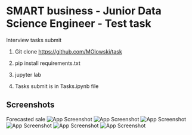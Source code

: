 
# SMART business - Junior Data Science Engineer - Test task

Interview tasks submit

1. Git clone https://github.com/MOlowski/task

2. pip install requirements.txt

3. jupyter lab

4. Tasks submit is in Tasks.ipynb file
## Screenshots
Forecasted sale
![App Screenshot](https://raw.githubusercontent.com/MOlowski/task/main/media/sale_forecast.png?token=GHSAT0AAAAAACSHKVHP4COCNT3YBC6VJOY6ZSLVTMA)
![App Screenshot](https://raw.githubusercontent.com/MOlowski/task/main/media/correlation_between_daily_sales_and_other_values.png?token=GHSAT0AAAAAACSHKVHPD7FSVAJ5LYEVGIA6ZSLVSSQ)
![App Screenshot](https://raw.githubusercontent.com/MOlowski/task/main/media/best_selling_products_with_category.png?token=GHSAT0AAAAAACSHKVHO6RRZDUGNZL5YW4LIZSLVR7Q)
![App Screenshot](https://raw.githubusercontent.com/MOlowski/task/main/media/best_turnover_for_each_category.png?token=GHSAT0AAAAAACSHKVHPSU5WMJNPPOLHSVSCZSLVSHQ)
![App Screenshot](https://raw.githubusercontent.com/MOlowski/task/main/media/top_10_sellers_with_seller_state.png?token=GHSAT0AAAAAACSHKVHOMTHCLWHXUZCUW7X6ZSLVTSA)
![App Screenshot](https://raw.githubusercontent.com/MOlowski/task/main/media/correlation_heatmap_between_price_turnover_and_weight.png?token=GHSAT0AAAAAACSHKVHOJETSEZPWN2NFZVC4ZSLVTAQ)
